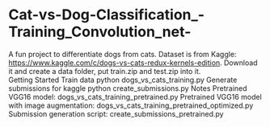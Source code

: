 # Cat-vs-Dog-Classification_-Training_Convolution_net-
A fun project to differentiate dogs from cats. Dataset is from Kaggle: https://www.kaggle.com/c/dogs-vs-cats-redux-kernels-edition. Download it and create a data folder, put train.zip and test.zip into it.  
Getting Started 
Train data 
python dogs_vs_cats_training.py
Generate submissions for kaggle python create_submissions.py
Notes 
Pretrained VGG16 model: dogs_vs_cats_training_pretrained.py 
Pretrained VGG16 model with image augmentation: dogs_vs_cats_training_pretrained_optimized.py 
Submission generation script: create_submissions_pretrained.py
